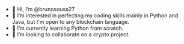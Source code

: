 - 👋 Hi, I’m @brunosousa27
- 👀 I’m interested in perfecting my coding skills mainly in Python and Java, but I'm open to any blockchain language.
- 🌱 I’m currently learning Python from scratch.
- 💞️ I’m looking to collaborate on a crypto project.

<!---
brunosousa27/brunosousa27 is a ✨ special ✨ repository because its `README.md` (this file) appears on your GitHub profile.
You can click the Preview link to take a look at your changes.
--->
